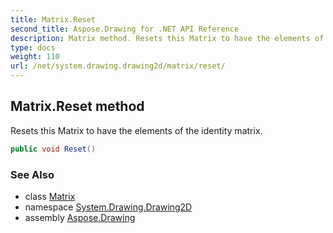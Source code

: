 ```yaml
---
title: Matrix.Reset
second_title: Aspose.Drawing for .NET API Reference
description: Matrix method. Resets this Matrix to have the elements of the identity matrix
type: docs
weight: 110
url: /net/system.drawing.drawing2d/matrix/reset/
---
```

## Matrix.Reset method

Resets this Matrix to have the elements of the identity matrix.

```csharp
public void Reset()
```

### See Also

* class [Matrix](../)
* namespace [System.Drawing.Drawing2D](../../matrix/)
* assembly [Aspose.Drawing](../../../)


